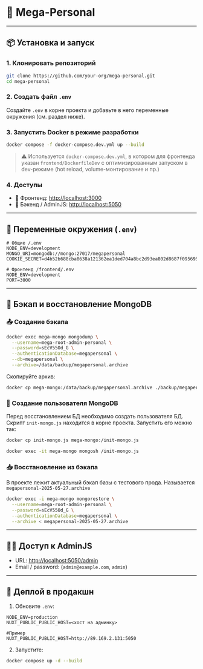 # 🚀 Mega-Personal

---

## 📦 Установка и запуск

### 1. Клонировать репозиторий

```bash
git clone https://github.com/your-org/mega-personal.git
cd mega-personal
```

### 2. Создать файл `.env`

Создайте `.env` в корне проекта и добавьте в него переменные окружения (см. раздел ниже).

### 3. Запустить Docker в режиме разработки

```bash
docker compose -f docker-compose.dev.yml up --build
```

> ⚠️ Используется `docker-compose.dev.yml`, в котором для фронтенда указан `frontend/DockerfileDev` с оптимизированным запуском в dev-режиме (hot reload, volume-монтирование и пр.)

### 4. Доступы

* 🔗 Фронтенд: [http://localhost:3000](http://localhost:3000)
* 🔗 Бэкенд / AdminJS: [http://localhost:5050](http://localhost:5050)

---

## 🔐 Переменные окружения (`.env`)

```env
# Общие /.env
NODE_ENV=development
MONGO_URI=mongodb://mongo:27017/megapersonal
COOKIE_SECRET=d4b52b688cba8638a121362ea1ded704a8bc2d93ea802d8687f0956950ad3e4f

# Фронтенд /frontend/.env
NODE_ENV=development
PORT=3000
```

---

## 🧠 Бэкап и восстановление MongoDB

### 📤 Создание бэкапа

```bash
docker exec mega-mongo mongodump \
  --username=mega-root-admin-personal \
  --password=sEcV55Od_G \
  --authenticationDatabase=megapersonal \
  --db=megapersonal \
  --archive=/data/backup/megapersonal.archive
```

Скопируйте архив:

```bash
docker cp mega-mongo:/data/backup/megapersonal.archive ./backup/megapersonal.archive
```

### 👤 Создание пользователя MongoDB

Перед восстановлением БД необходимо создать пользователя БД. Скрипт `init-mongo.js` находится в корне проекта. Запустить его можно так:

```bash
docker cp init-mongo.js mega-mongo:/init-mongo.js

docker exec -it mega-mongo mongosh /init-mongo.js
```

### 📥 Восстановление из бэкапа

В проекте лежит актуальный бэкап базы с тестового прода. 
Называется `megapersonal-2025-05-27.archive`

```bash
docker exec -i mega-mongo mongorestore \
  --username=mega-root-admin-personal \
  --password=sEcV55Od_G \
  --authenticationDatabase=megapersonal \
  --archive < megapersonal-2025-05-27.archive
```

---

## 👨‍💼 Доступ к AdminJS

* URL: [http://localhost:5050/admin](http://localhost:5050/admin)
* Email / password: (`admin@example.com`, `admin`)

---

## 🚀 Деплой в продакшн

1. Обновите `.env`:

```env
NODE_ENV=production
NUXT_PUBLIC_PUBLIC_HOST=<хост на админку>

#Пример
NUXT_PUBLIC_PUBLIC_HOST=http://89.169.2.131:5050
```

2. Запустите:

```bash
docker compose up -d --build 
```
